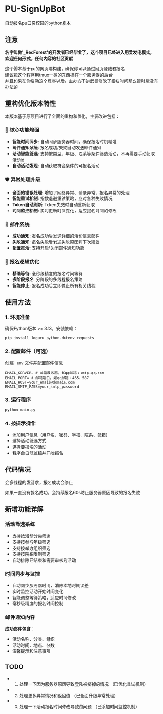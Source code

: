 # PU-SignUpBot
自动报名pu口袋校园的python脚本

## 注意

**名字叫做'_RedForest'的开发者已经毕业了，这个项目已经进入用爱发电模式，欢迎任何形式，任何内容的社区贡献**

这个脚本基于pu的网页端构建，确保你可以通过网页登陆和报名  
建议把这个程序用tmux一类的东西挂在一个服务器的后台  
并且如果在你启动这个程序以后，主办方不讲武德修改了报名时间那么暂时是没有办法的

## 重构优化版本特性

本版本基于原项目进行了全面的重构和优化，主要改进包括：

### 🚀 核心功能增强
- **智能时间同步**: 自动同步服务器时间，确保报名时机精准
- **邮件通知系统**: 报名成功/失败自动发送邮件通知
- **活动智能筛选**: 支持按类型、年级、院系等条件筛选活动，不再需要手动获取活动id
- **自动活动发现**: 自动获取符合条件的可报名活动

### 🛡️ 异常处理升级
- **全面的错误处理**: 增加了网络异常、登录异常、报名异常的处理
- **智能重试机制**: 指数退避重试策略，应对各种失败情况
- **Token自动刷新**: Token失效时自动重新获取
- **时间监控机制**: 实时更新时间变化，适应报名时间的修改

### 📧 邮件系统
- **成功通知**: 报名成功后发送详细的活动信息邮件
- **失败通知**: 报名失败后发送失败原因和下次建议
- **配置灵活**: 支持开启/关闭邮件通知功能

### 🎯 报名逻辑优化
- **精确等待**: 毫秒级精度的报名时间等待
- **多阶段报名**: 分阶段的多线程报名策略
- **智能停止**: 报名成功后立即停止所有相关线程

## 使用方法

### 1. 环境准备
确保Python版本 >= 3.13，安装依赖：
```bash
pip install loguru python-dotenv requests
```

### 2. 配置邮件（可选）
创建 `.env` 文件并配置邮件信息：
```
EMAIL_SERVER= # 邮箱服务器，如qq邮箱：smtp.qq.com
EMAIL_PORT= # 邮箱端口，如qq邮箱：465、587
EMAIL_HOST=your_email@domain.com
EMAIL_SMTP_PASS=your_smtp_password
```

### 3. 运行程序
```bash
python main.py
```

### 4. 按提示操作
- 添加用户信息（用户名、密码、学校、院系、邮箱）
- 选择活动筛选方式
- 选择要报名的活动
- 程序会自动监控并开始报名

## 代码情况

会多线程的发请求，报名成功会停止

如果一直没有报名成功，会持续报名60s防止服务器原因导致的报名失败

## 新增功能详解

### 活动筛选系统
- 支持按活动分类筛选
- 支持按参与年级筛选  
- 支持按举办组织筛选
- 支持按院系限制筛选
- 自动排除已结束和需要审核的活动

### 时间同步与监控
- 自动同步服务器时间，消除本地时间误差
- 实时监控活动开始时间变化
- 智能调整等待策略，适应时间修改
- 毫秒级精度的报名时间控制

### 邮件通知内容
**成功邮件包含**：
- 活动名称、分类、组织
- 活动时间、地点、分数
- 温馨提示和注意事项


## TODO

+ 1. 处理一下因为服务器原因导致登陆被挤掉的情况 （已优化重试机制）
+ 2. 处理更多异常情况和返回值 （已全面升级异常处理）
+ 3. 处理一下活动报名时间修改导致的问题 （已添加时间监控机制）
